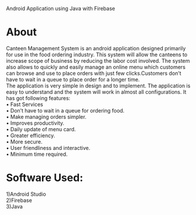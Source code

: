 Android Application using Java with Firebase

# About

Canteen Management System is an android application designed primarily for use in the food
ordering industry. This system will allow the canteens to increase scope of business by reducing
the labor cost involved. The system also allows to quickly and easily manage an online menu
which customers can browse and use to place orders with just few clicks.Customers don’t have
to wait in a queue to place order for a longer time.\
The application is very simple in design and to implement. The application is easy to understand
and the system will work in almost all configurations. It has got following features: \
• Fast Services\
• Don’t have to wait in a queue for ordering food.\
• Make managing orders simpler.\
• Improves productivity.\
• Daily update of menu card.\
• Greater efficiency.\
• More secure.\
• User friendliness and interactive.\
• Minimum time required.

# Software Used:
1)Android Studio\
2)Firebase\
3)Java
